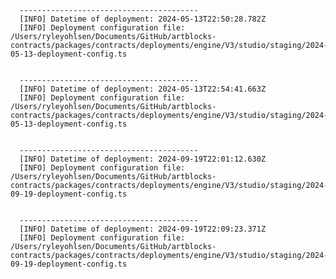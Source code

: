 
      ----------------------------------------
      [INFO] Datetime of deployment: 2024-05-13T22:50:28.782Z
      [INFO] Deployment configuration file: /Users/ryleyohlsen/Documents/GitHub/artblocks-contracts/packages/contracts/deployments/engine/V3/studio/staging/2024-05-13-deployment-config.ts

    
      ----------------------------------------
      [INFO] Datetime of deployment: 2024-05-13T22:54:41.663Z
      [INFO] Deployment configuration file: /Users/ryleyohlsen/Documents/GitHub/artblocks-contracts/packages/contracts/deployments/engine/V3/studio/staging/2024-05-13-deployment-config.ts

    
      ----------------------------------------
      [INFO] Datetime of deployment: 2024-09-19T22:01:12.630Z
      [INFO] Deployment configuration file: /Users/ryleyohlsen/Documents/GitHub/artblocks-contracts/packages/contracts/deployments/engine/V3/studio/staging/2024-09-19-deployment-config.ts

    
      ----------------------------------------
      [INFO] Datetime of deployment: 2024-09-19T22:09:23.371Z
      [INFO] Deployment configuration file: /Users/ryleyohlsen/Documents/GitHub/artblocks-contracts/packages/contracts/deployments/engine/V3/studio/staging/2024-09-19-deployment-config.ts

    